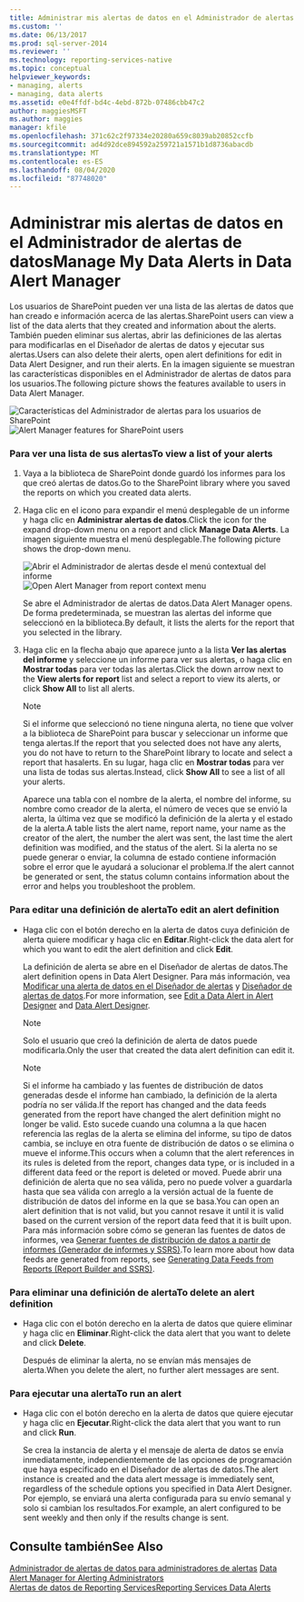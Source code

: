 ```yaml
---
title: Administrar mis alertas de datos en el Administrador de alertas de datos | Microsoft Docs
ms.custom: ''
ms.date: 06/13/2017
ms.prod: sql-server-2014
ms.reviewer: ''
ms.technology: reporting-services-native
ms.topic: conceptual
helpviewer_keywords:
- managing, alerts
- managing, data alerts
ms.assetid: e0e4ffdf-bd4c-4ebd-872b-07486cbb47c2
author: maggiesMSFT
ms.author: maggies
manager: kfile
ms.openlocfilehash: 371c62c2f97334e20280a659c8039ab20852ccfb
ms.sourcegitcommit: ad4d92dce894592a259721a1571b1d8736abacdb
ms.translationtype: MT
ms.contentlocale: es-ES
ms.lasthandoff: 08/04/2020
ms.locfileid: "87748020"
---
```

# <a name="manage-my-data-alerts-in-data-alert-manager"></a><span data-ttu-id="407bd-102">Administrar mis alertas de datos en el Administrador de alertas de datos</span><span class="sxs-lookup"><span data-stu-id="407bd-102">Manage My Data Alerts in Data Alert Manager</span></span>
  <span data-ttu-id="407bd-103">Los usuarios de SharePoint pueden ver una lista de las alertas de datos que han creado e información acerca de las alertas.</span><span class="sxs-lookup"><span data-stu-id="407bd-103">SharePoint users can view a list of the data alerts that they created and information about the alerts.</span></span> <span data-ttu-id="407bd-104">También pueden eliminar sus alertas, abrir las definiciones de las alertas para modificarlas en el Diseñador de alertas de datos y ejecutar sus alertas.</span><span class="sxs-lookup"><span data-stu-id="407bd-104">Users can also delete their alerts, open alert definitions for edit in Data Alert Designer, and run their alerts.</span></span> <span data-ttu-id="407bd-105">En la imagen siguiente se muestran las características disponibles en el Administrador de alertas de datos para los usuarios.</span><span class="sxs-lookup"><span data-stu-id="407bd-105">The following picture shows the features available to users in Data Alert Manager.</span></span>  
  
 <span data-ttu-id="407bd-106">![Características del Administrador de alertas para los usuarios de SharePoint](media/rs-alertmanageriw.gif "Características del Administrador de alertas para los usuarios de SharePoint")</span><span class="sxs-lookup"><span data-stu-id="407bd-106">![Alert Manager features for SharePoint users](media/rs-alertmanageriw.gif "Alert Manager features for SharePoint users")</span></span>  
  
### <a name="to-view-a-list-of-your-alerts"></a><span data-ttu-id="407bd-107">Para ver una lista de sus alertas</span><span class="sxs-lookup"><span data-stu-id="407bd-107">To view a list of your alerts</span></span>  
  
1.  <span data-ttu-id="407bd-108">Vaya a la biblioteca de SharePoint donde guardó los informes para los que creó alertas de datos.</span><span class="sxs-lookup"><span data-stu-id="407bd-108">Go to the SharePoint library where you saved the reports on which you created data alerts.</span></span>  
  
2.  <span data-ttu-id="407bd-109">Haga clic en el icono para expandir el menú desplegable de un informe y haga clic en **Administrar alertas de datos**.</span><span class="sxs-lookup"><span data-stu-id="407bd-109">Click the icon for the expand drop-down menu on a report and click **Manage Data Alerts**.</span></span> <span data-ttu-id="407bd-110">La imagen siguiente muestra el menú desplegable.</span><span class="sxs-lookup"><span data-stu-id="407bd-110">The following picture shows the drop-down menu.</span></span>  
  
     <span data-ttu-id="407bd-111">![Abrir el Administrador de alertas desde el menú contextual del informe](media/rs-openalertmanager.gif "Abrir el Administrador de alertas desde el menú contextual del informe")</span><span class="sxs-lookup"><span data-stu-id="407bd-111">![Open Alert Manager from report context menu](media/rs-openalertmanager.gif "Open Alert Manager from report context menu")</span></span>  
  
     <span data-ttu-id="407bd-112">Se abre el Administrador de alertas de datos.</span><span class="sxs-lookup"><span data-stu-id="407bd-112">Data Alert Manager opens.</span></span> <span data-ttu-id="407bd-113">De forma predeterminada, se muestran las alertas del informe que seleccionó en la biblioteca.</span><span class="sxs-lookup"><span data-stu-id="407bd-113">By default, it lists the alerts for the report that you selected in the library.</span></span>  
  
3.  <span data-ttu-id="407bd-114">Haga clic en la flecha abajo que aparece junto a la lista **Ver las alertas del informe** y seleccione un informe para ver sus alertas, o haga clic en **Mostrar todas** para ver todas las alertas.</span><span class="sxs-lookup"><span data-stu-id="407bd-114">Click the down arrow next to the **View alerts for report** list and select a report to view its alerts, or click **Show All** to list all alerts.</span></span>  
  
    > [!NOTE]  
    >  <span data-ttu-id="407bd-115">Si el informe que seleccionó no tiene ninguna alerta, no tiene que volver a la biblioteca de SharePoint para buscar y seleccionar un informe que tenga alertas.</span><span class="sxs-lookup"><span data-stu-id="407bd-115">If the report that you selected does not have any alerts, you do not have to return to the SharePoint library to locate and select a report that hasalerts.</span></span> <span data-ttu-id="407bd-116">En su lugar, haga clic en **Mostrar todas** para ver una lista de todas sus alertas.</span><span class="sxs-lookup"><span data-stu-id="407bd-116">Instead, click **Show All** to see a list of all your alerts.</span></span>  
  
     <span data-ttu-id="407bd-117">Aparece una tabla con el nombre de la alerta, el nombre del informe, su nombre como creador de la alerta, el número de veces que se envió la alerta, la última vez que se modificó la definición de la alerta y el estado de la alerta.</span><span class="sxs-lookup"><span data-stu-id="407bd-117">A table lists the alert name, report name, your name as the creator of the alert, the number the alert was sent, the last time the alert definition was modified, and the status of the alert.</span></span> <span data-ttu-id="407bd-118">Si la alerta no se puede generar o enviar, la columna de estado contiene información sobre el error que le ayudará a solucionar el problema.</span><span class="sxs-lookup"><span data-stu-id="407bd-118">If the alert cannot be generated or sent, the status column contains information about the error and helps you troubleshoot the problem.</span></span>  
  
### <a name="to-edit-an-alert-definition"></a><span data-ttu-id="407bd-119">Para editar una definición de alerta</span><span class="sxs-lookup"><span data-stu-id="407bd-119">To edit an alert definition</span></span>  
  
-   <span data-ttu-id="407bd-120">Haga clic con el botón derecho en la alerta de datos cuya definición de alerta quiere modificar y haga clic en **Editar**.</span><span class="sxs-lookup"><span data-stu-id="407bd-120">Right-click the data alert for which you want to edit the alert definition and click **Edit**.</span></span>  
  
     <span data-ttu-id="407bd-121">La definición de alerta se abre en el Diseñador de alertas de datos.</span><span class="sxs-lookup"><span data-stu-id="407bd-121">The alert definition opens in Data Alert Designer.</span></span> <span data-ttu-id="407bd-122">Para más información, vea [Modificar una alerta de datos en el Diseñador de alertas](edit-a-data-alert-in-alert-designer.md) y [Diseñador de alertas de datos](../../2014/reporting-services/data-alert-designer.md).</span><span class="sxs-lookup"><span data-stu-id="407bd-122">For more information, see [Edit a Data Alert in Alert Designer](edit-a-data-alert-in-alert-designer.md) and [Data Alert Designer](../../2014/reporting-services/data-alert-designer.md).</span></span>  
  
    > [!NOTE]  
    >  <span data-ttu-id="407bd-123">Solo el usuario que creó la definición de alerta de datos puede modificarla.</span><span class="sxs-lookup"><span data-stu-id="407bd-123">Only the user that created the data alert definition can edit it.</span></span>  
  
    > [!NOTE]  
    >  <span data-ttu-id="407bd-124">Si el informe ha cambiado y las fuentes de distribución de datos generadas desde el informe han cambiado, la definición de la alerta podría no ser válida.</span><span class="sxs-lookup"><span data-stu-id="407bd-124">If the report has changed and the data feeds generated from the report have changed the alert definition might no longer be valid.</span></span> <span data-ttu-id="407bd-125">Esto sucede cuando una columna a la que hacen referencia las reglas de la alerta se elimina del informe, su tipo de datos cambia, se incluye en otra fuente de distribución de datos o se elimina o mueve el informe.</span><span class="sxs-lookup"><span data-stu-id="407bd-125">This occurs when a column that the alert references in its rules is deleted from the report, changes data type, or is included in a different data feed or the report is deleted or moved.</span></span> <span data-ttu-id="407bd-126">Puede abrir una definición de alerta que no sea válida, pero no puede volver a guardarla hasta que sea válida con arreglo a la versión actual de la fuente de distribución de datos del informe en la que se basa.</span><span class="sxs-lookup"><span data-stu-id="407bd-126">You can open an alert definition that is not valid, but you cannot resave it until it is valid based on the current version of the report data feed that it is built upon.</span></span> <span data-ttu-id="407bd-127">Para más información sobre cómo se generan las fuentes de datos de informes, vea [Generar fuentes de distribución de datos a partir de informes &#40;Generador de informes y SSRS&#41;](report-builder/generating-data-feeds-from-reports-report-builder-and-ssrs.md).</span><span class="sxs-lookup"><span data-stu-id="407bd-127">To learn more about how data feeds are generated from reports, see [Generating Data Feeds from Reports &#40;Report Builder and SSRS&#41;](report-builder/generating-data-feeds-from-reports-report-builder-and-ssrs.md).</span></span>  
  
### <a name="to-delete-an-alert-definition"></a><span data-ttu-id="407bd-128">Para eliminar una definición de alerta</span><span class="sxs-lookup"><span data-stu-id="407bd-128">To delete an alert definition</span></span>  
  
-   <span data-ttu-id="407bd-129">Haga clic con el botón derecho en la alerta de datos que quiere eliminar y haga clic en **Eliminar**.</span><span class="sxs-lookup"><span data-stu-id="407bd-129">Right-click the data alert that you want to delete and click **Delete**.</span></span>  
  
     <span data-ttu-id="407bd-130">Después de eliminar la alerta, no se envían más mensajes de alerta.</span><span class="sxs-lookup"><span data-stu-id="407bd-130">When you delete the alert, no further alert messages are sent.</span></span>  
  
### <a name="to-run-an-alert"></a><span data-ttu-id="407bd-131">Para ejecutar una alerta</span><span class="sxs-lookup"><span data-stu-id="407bd-131">To run an alert</span></span>  
  
-   <span data-ttu-id="407bd-132">Haga clic con el botón derecho en la alerta de datos que quiere ejecutar y haga clic en **Ejecutar**.</span><span class="sxs-lookup"><span data-stu-id="407bd-132">Right-click the data alert that you want to run and click **Run**.</span></span>  
  
     <span data-ttu-id="407bd-133">Se crea la instancia de alerta y el mensaje de alerta de datos se envía inmediatamente, independientemente de las opciones de programación que haya especificado en el Diseñador de alertas de datos.</span><span class="sxs-lookup"><span data-stu-id="407bd-133">The alert instance is created and the data alert message is immediately sent, regardless of the schedule options you specified in Data Alert Designer.</span></span> <span data-ttu-id="407bd-134">Por ejemplo, se enviará una alerta configurada para su envío semanal y solo si cambian los resultados.</span><span class="sxs-lookup"><span data-stu-id="407bd-134">For example, an alert configured to be sent weekly and then only if the results change is sent.</span></span>  
  
## <a name="see-also"></a><span data-ttu-id="407bd-135">Consulte también</span><span class="sxs-lookup"><span data-stu-id="407bd-135">See Also</span></span>  
 <span data-ttu-id="407bd-136">[Administrador de alertas de datos para administradores de alertas](../../2014/reporting-services/data-alert-manager-for-alerting-administrators.md) </span><span class="sxs-lookup"><span data-stu-id="407bd-136">[Data Alert Manager for Alerting Administrators](../../2014/reporting-services/data-alert-manager-for-alerting-administrators.md) </span></span>  
 [<span data-ttu-id="407bd-137">Alertas de datos de Reporting Services</span><span class="sxs-lookup"><span data-stu-id="407bd-137">Reporting Services Data Alerts</span></span>](../ssms/agent/alerts.md)  
  
  
